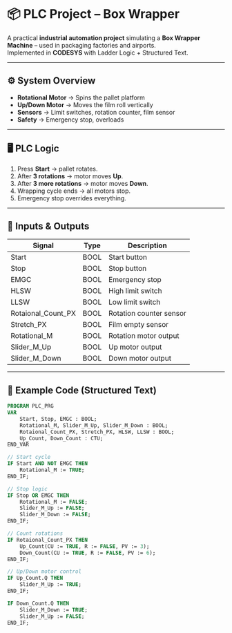 # 📦 PLC Project – Box Wrapper

A practical **industrial automation project** simulating a **Box Wrapper Machine** – used in packaging factories and airports.  
Implemented in **CODESYS** with Ladder Logic + Structured Text.

---

## ⚙️ System Overview
- **Rotational Motor** → Spins the pallet platform  
- **Up/Down Motor** → Moves the film roll vertically  
- **Sensors** → Limit switches, rotation counter, film sensor  
- **Safety** → Emergency stop, overloads  

---

## 🖥️ PLC Logic
1. Press **Start** → pallet rotates.  
2. After **3 rotations** → motor moves **Up**.  
3. After **3 more rotations** → motor moves **Down**.  
4. Wrapping cycle ends → all motors stop.  
5. Emergency stop overrides everything.  

---

## 🔑 Inputs & Outputs

| Signal | Type | Description |
|--------|------|-------------|
| Start | BOOL | Start button |
| Stop | BOOL | Stop button |
| EMGC | BOOL | Emergency stop |
| HLSW | BOOL | High limit switch |
| LLSW | BOOL | Low limit switch |
| Rotaional_Count_PX | BOOL | Rotation counter sensor |
| Stretch_PX | BOOL | Film empty sensor |
| Rotational_M | BOOL | Rotation motor output |
| Slider_M_Up | BOOL | Up motor output |
| Slider_M_Down | BOOL | Down motor output |

---

## 📜 Example Code (Structured Text)

```pascal
PROGRAM PLC_PRG
VAR
    Start, Stop, EMGC : BOOL;
    Rotational_M, Slider_M_Up, Slider_M_Down : BOOL;
    Rotaional_Count_PX, Stretch_PX, HLSW, LLSW : BOOL;
    Up_Count, Down_Count : CTU;
END_VAR

// Start cycle
IF Start AND NOT EMGC THEN
    Rotational_M := TRUE;
END_IF;

// Stop logic
IF Stop OR EMGC THEN
    Rotational_M := FALSE;
    Slider_M_Up := FALSE;
    Slider_M_Down := FALSE;
END_IF;

// Count rotations
IF Rotaional_Count_PX THEN
    Up_Count(CU := TRUE, R := FALSE, PV := 3);
    Down_Count(CU := TRUE, R := FALSE, PV := 6);
END_IF;

// Up/Down motor control
IF Up_Count.Q THEN
    Slider_M_Up := TRUE;
END_IF;

IF Down_Count.Q THEN
    Slider_M_Down := TRUE;
    Slider_M_Up := FALSE;
END_IF;
